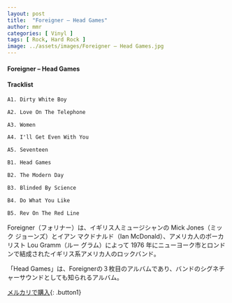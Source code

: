 ```yaml
---
layout: post
title:  "Foreigner – Head Games"
author: mmr
categories: [ Vinyl ]
tags: [ Rock, Hard Rock ]
image: ../assets/images/Foreigner – Head Games.jpg
---
```


#### Foreigner – Head Games

#### Tracklist
```md
A1. Dirty White Boy

A2. Love On The Telephone

A3. Women

A4. I'll Get Even With You

A5. Seventeen

B1. Head Games

B2. The Modern Day

B3. Blinded By Science

B4. Do What You Like

B5. Rev On The Red Line
```

Foreigner（フォリナー）は、イギリス人ミュージシャンの Mick Jones（ミック ジョーンズ）とイアン マクドナルド（Ian McDonald）、アメリカ人のボーカリスト Lou Gramm（ルー グラム）によって 1976 年にニューヨーク市とロンドンで結成されたイギリス系アメリカ人のロックバンド。

「Head Games」は、Foreignerの３枚目のアルバムであり、バンドのシグネチャーサウンドとしても知られるアルバム。


[メルカリで購入](https://jp.mercari.com/item/m43110681533){: .button1}

